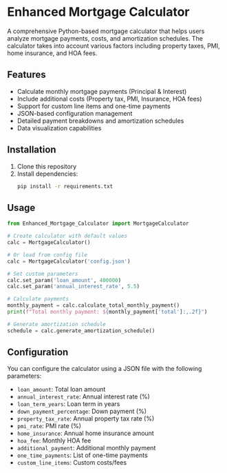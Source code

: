 # Enhanced Mortgage Calculator

A comprehensive Python-based mortgage calculator that helps users analyze mortgage payments, costs, and amortization schedules. The calculator takes into account various factors including property taxes, PMI, home insurance, and HOA fees.

## Features

- Calculate monthly mortgage payments (Principal & Interest)
- Include additional costs (Property tax, PMI, Insurance, HOA fees)
- Support for custom line items and one-time payments
- JSON-based configuration management
- Detailed payment breakdowns and amortization schedules
- Data visualization capabilities

## Installation

1. Clone this repository
2. Install dependencies:
   ```bash
   pip install -r requirements.txt
   ```

## Usage

```python
from Enhanced_Mortgage_Calculator import MortgageCalculator

# Create calculator with default values
calc = MortgageCalculator()

# Or load from config file
calc = MortgageCalculator('config.json')

# Set custom parameters
calc.set_param('loan_amount', 400000)
calc.set_param('annual_interest_rate', 5.5)

# Calculate payments
monthly_payment = calc.calculate_total_monthly_payment()
print(f"Total monthly payment: ${monthly_payment['total']:,.2f}")

# Generate amortization schedule
schedule = calc.generate_amortization_schedule()
```

## Configuration

You can configure the calculator using a JSON file with the following parameters:

- `loan_amount`: Total loan amount
- `annual_interest_rate`: Annual interest rate (%)
- `loan_term_years`: Loan term in years
- `down_payment_percentage`: Down payment (%)
- `property_tax_rate`: Annual property tax rate (%)
- `pmi_rate`: PMI rate (%)
- `home_insurance`: Annual home insurance amount
- `hoa_fee`: Monthly HOA fee
- `additional_payment`: Additional monthly payment
- `one_time_payments`: List of one-time payments
- `custom_line_items`: Custom costs/fees
